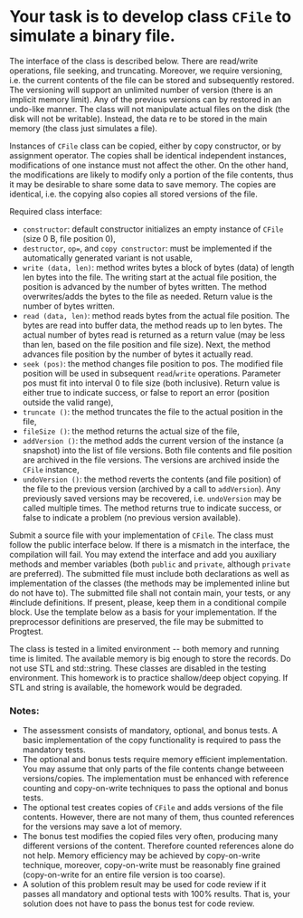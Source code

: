# Your task is to develop class `CFile` to simulate a binary file.

The interface of the class is described below. There are read/write operations, file seeking, and truncating. Moreover, we require versioning, i.e. the current contents of the file can be stored and subsequently restored. The versioning will support an unlimited number of version (there is an implicit memory limit). Any of the previous versions can by restored in an undo-like manner. The class will not manipulate actual files on the disk (the disk will not be writable). Instead, the data re to be stored in the main memory (the class just simulates a file).

Instances of `CFile` class can be copied, either by copy constructor, or by assignment operator. The copies shall be identical independent instances, modifications of one instance must not affect the other. On the other hand, the modifications are likely to modify only a portion of the file contents, thus it may be desirable to share some data to save memory. The copies are identical, i.e. the copying also copies all stored versions of the file.

Required class interface:
- `constructor`: default constructor initializes an empty instance of `CFile` (size 0 B, file position 0),
- `destructor`, `op=`, and `copy constructor`: must be implemented if the automatically generated variant is not usable,
- `write (data, len)`: method writes bytes a block of bytes (data) of length len bytes into the file. The writing start at the actual file position, the position is advanced by the number of bytes written. The method overwrites/adds the bytes to the file as needed. Return value is the number of bytes written.
- `read (data, len)`: method reads bytes from the actual file position. The bytes are read into buffer data, the method reads up to len bytes. The actual number of bytes read is returned as a return value (may be less than len, based on the file position and file size). Next, the method advances file position by the number of bytes it actually read.
- `seek (pos)`: the method changes file position to pos. The modified file position will be used in subsequent `read`/`write` operations. Parameter pos must fit into interval 0 to file size (both inclusive). Return value is either true to indicate success, or false to report an error (position outside the valid range),
- `truncate ()`: the method truncates the file to the actual position in the file,
- `fileSize ()`: the method returns the actual size of the file,
- `addVersion ()`: the method adds the current version of the instance (a snapshot) into the list of file versions. Both file contents and file position are archived in the file versions. The versions are archived inside the `CFile` instance,
- `undoVersion ()`: the method reverts the contents (and file position) of the file to the previous version (archived by a call to `addVersion`). Any previously saved versions may be recovered, i.e. `undoVersion` may be called multiple times. The method returns true to indicate success, or false to indicate a problem (no previous version available).

Submit a source file with your implementation of `CFile`. The class must follow the public interface below. If there is a mismatch in the interface, the compilation will fail. You may extend the interface and add you auxiliary methods and member variables (both `public` and `private`, although `private` are preferred). The submitted file must include both declarations as well as implementation of the classes (the methods may be implemented inline but do not have to). The submitted file shall not contain main, your tests, or any #include definitions. If present, please, keep them in a conditional compile block. Use the template below as a basis for your implementation. If the preprocessor definitions are preserved, the file may be submitted to Progtest.

The class is tested in a limited environment -- both memory and running time is limited. The available memory is big enough to store the records. Do not use STL and std::string. These classes are disabled in the testing environment. This homework is to practice shallow/deep object copying. If STL and string is available, the homework would be degraded.

### Notes:
- The assessment consists of mandatory, optional, and bonus tests. A basic implementation of the copy functionality is required to pass the mandatory tests.
- The optional and bonus tests require memory efficient implementation. You may assume that only parts of the file contents change betweeen versions/copies. The implementation must be enhanced with reference counting and copy-on-write techniques to pass the optional and bonus tests.
- The optional test creates copies of `CFile` and adds versions of the file contents. However, there are not many of them, thus counted references for the versions may save a lot of memory.
- The bonus test modifies the copied files very often, producing many different versions of the content. Therefore counted references alone do not help. Memory efficiency may be achieved by copy-on-write technique, moreover, copy-on-write must be reasonably fine grained (copy-on-write for an entire file version is too coarse).
- A solution of this problem result may be used for code review if it passes all mandatory and optional tests with 100% results. That is, your solution does not have to pass the bonus test for code review.
